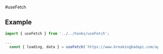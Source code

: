 #useFetch

## Example

```javascript
import { useFetch } from '../../hooks/useFetch';

...
  const { loading, data } = useFetch(`https://www.breakingbadapi.com/api/quotes/${counter}`);
```


